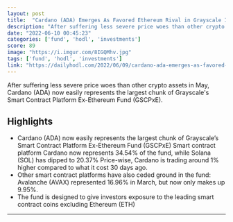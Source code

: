 ```yaml
---
layout: post
title:  "Cardano (ADA) Emerges As Favored Ethereum Rival in Grayscale Investments’ Smart Contract Platforms Fund - The Daily Hodl"
description: "After suffering less severe price woes than other crypto assets in May, Cardano (ADA) now easily represents the largest chunk of Grayscale's Smart Contract Platform Ex-Ethereum Fund (GSCPxE)."
date: "2022-06-10 00:45:23"
categories: ['fund', 'hodl', 'investments']
score: 89
image: "https://i.imgur.com/8IGQMhv.jpg"
tags: ['fund', 'hodl', 'investments']
link: "https://dailyhodl.com/2022/06/09/cardano-ada-emerges-as-favored-ethereum-rival-in-grayscale-investments-smart-contract-platforms-fund/"
---
```


After suffering less severe price woes than other crypto assets in May, Cardano (ADA) now easily represents the largest chunk of Grayscale's Smart Contract Platform Ex-Ethereum Fund (GSCPxE).

## Highlights

- Cardano (ADA) now easily represents the largest chunk of Grayscale’s Smart Contract Platform Ex-Ethereum Fund (GSCPxE) Smart contract platform Cardano now represents 34.54% of the fund, while Solana (SOL) has dipped to 20.37% Price-wise, Cardano is trading around 1% higher compared to what it cost 30 days ago.
- Other smart contract platforms have also ceded ground in the fund: Avalanche (AVAX) represented 16.96% in March, but now only makes up 9.95%.
- The fund is designed to give investors exposure to the leading smart contract coins excluding Ethereum (ETH)

---
